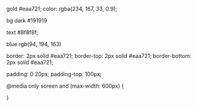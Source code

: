 gold #eaa721;
color: rgba(234, 167, 33, 0.9);

bg dark #191919

text #8f8f8f;

blue rgb(94, 194, 163)

border: 2px solid #eaa721;
border-top: 2px solid #eaa721;
border-bottom: 2px solid #eaa721;

padding: 0 20px;
padding-top: 100px;

@media only screen and (max-width: 600px) {

}
